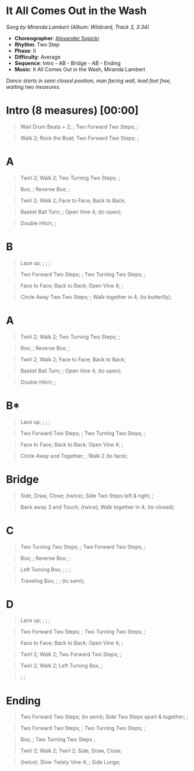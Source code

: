 # It All Comes Out in the Wash
*Song by Miranda Lambert (Album: Wildcard, Track 3, 3:34)*

* **Choreographer**: [Alexander Sopicki](mailto:cuesheets@gmx.net "cuesheets@gmx.net")
* **Rhythm**: Two Step
* **Phase**: II
* **Difficulty**: Average
* **Sequence**: Intro - AB - Bridge - AB - Ending
* **Music**: It All Comes Out in the Wash, Miranda Lambert

*Dance starts in semi closed position, man facing wall, lead feet free, waiting two measures.*

# Intro (8 measures) [00:00]

> Wait Drum Beats + 2; ; Two Forward Two Steps; ;

> Walk 2; Rock the Boat; Two Forward Two Steps; ;

# A

> Twirl 2; Walk 2; Two Turning Two Steps; ; 

> Box; ; Reverse Box; ; 

> Twirl 2; Walk 2; Face to Face; Back to Back; 

> Basket Ball Turn; ; Open Vine 4; (to open);

> Double Hitch; ; 

# B

> Lace up; ; ; ; 

> Two Forward Two Steps; ; Two Turning Two Steps; ; 

> Face to Face; Back to Back; Open Vine 4; ;

> Circle Away Two Two Steps; ; Walk together in 4; (to butterfly);

# A

> Twirl 2; Walk 2; Two Turning Two Steps; ; 

> Box; ; Reverse Box; ; 

> Twirl 2; Walk 2; Face to Face; Back to Back; 

> Basket Ball Turn; ; Open Vine 4; (to open);

> Double Hitch; ; 


# B*

> Lace up; ; ; ; 

> Two Forward Two Steps; ; Two Turning Two Steps; ; 

> Face to Face; Back to Back; Open Vine 4; ;

> Circle Away and Together; ; Walk 2 (to face);

# Bridge

> Side, Draw, Close; (twice); Side Two Steps left & right; ;

> Back away 3 and Touch; (twice); Walk together in 4; (to closed);

# C

> Two Turning Two Steps; ; Two Forward Two Steps; ; 

> Box; ; Reverse Box; ; 

> Left Turning Box; ; ; ; 

> Traveling Box; ; ; (to semi);

# D

> Lace up; ; ; ; 

> Two Forward Two Steps; ; Two Turning Two Steps; ; 

> Face to Face; Back to Back; Open Vine 4; ;

> Twirl 2; Walk 2; Two Forward Two Steps; ; 

> Twirl 2; Walk 2; Left Turning Box; ;

> ; ;

# Ending

> Two Forward Two Steps; (to semi); Side Two Steps apart & together; ; 

> Two Forward Two Steps; ; Two Turning Two Steps; ; 

> Box; ; Two Turning Two Steps ;
> 
> Twirl 2; Walk 2; Twirl 2; Side, Draw, Close;

> (twice); Slow Twisty Vine 4; ; Side Lunge;

<meta name="x:audio-file" content="m/Miranda Lambert/Miranda Lambert - It All Comes Out in the Wash.mp3">












